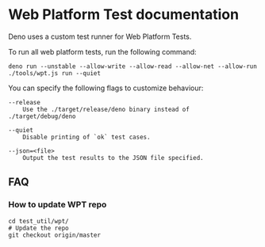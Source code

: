 # Web Platform Test documentation

Deno uses a custom test runner for Web Platform Tests.

To run all web platform tests, run the following command:

```shell
deno run --unstable --allow-write --allow-read --allow-net --allow-run ./tools/wpt.js run --quiet
```

You can specify the following flags to customize behaviour:

```
--release
    Use the ./target/release/deno binary instead of ./target/debug/deno

--quiet
    Disable printing of `ok` test cases.

--json=<file>
    Output the test results to the JSON file specified.
```

## FAQ

### How to update WPT repo

```shell
cd test_util/wpt/
# Update the repo
git checkout origin/master
```
